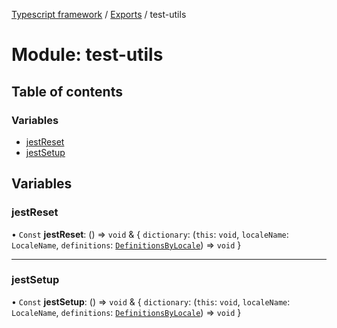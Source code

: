 [Typescript framework](../index.md) / [Exports](../modules.md) / test-utils

# Module: test-utils

## Table of contents

### Variables

- [jestReset](test_utils.md#jestreset)
- [jestSetup](test_utils.md#jestsetup)

## Variables

### jestReset

• `Const` **jestReset**: () => `void` & { `dictionary`: (`this`: `void`, `localeName`: `LocaleName`, `definitions`: [`DefinitionsByLocale`](facade_implementations_lang_dictionary.md#definitionsbylocale)) => `void`  }

___

### jestSetup

• `Const` **jestSetup**: () => `void` & { `dictionary`: (`this`: `void`, `localeName`: `LocaleName`, `definitions`: [`DefinitionsByLocale`](facade_implementations_lang_dictionary.md#definitionsbylocale)) => `void`  }
